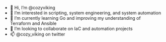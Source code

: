 - 👋 Hi, I’m @cozyviking
- 👀 I’m interested in scripting, system engineering, and system automation
- 🌱 I’m currently learning Go and improving my understanding of Terraform and Ansible
- 💞️ I’m looking to collaborate on IaC and automation projects
- 📫 @cozy_viking on twitter

<!---
cozyviking/cozyviking is a ✨ special ✨ repository because its `README.md` (this file) appears on your GitHub profile.
You can click the Preview link to take a look at your changes.
--->
